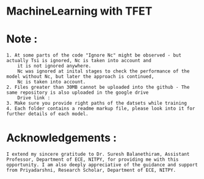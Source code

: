 # MachineLearning with TFET 




# Note  : 
    1. At some parts of the code "Ignore Nc" might be observed - but actually Tsi is ignored, Nc is taken into account and 
        it is not ignored anywhere.
        Nc was ignored at inital stages to check the performance of the model without Nc, but later the approach is continued,
        Nc is taken into account.
    2. Files greater than 30MB cannot be uploaded into the github - The same repository is also uploaded in the google drive 
        Drive link : 
    3. Make sure you provide right paths of the datsets while training 
    4. Each folder contains a readme markup file, please look into it for further details of each model. 




# Acknowledgements : 
    I extend my sincere gratitude to Dr. Suresh Balanethiram, Assistant Professor, Department of ECE, NITPY, for providing me with this opportunity. I am also deeply appreciative of the guidance and support from Priyadarshni, Research Scholar, Department of ECE, NITPY.






